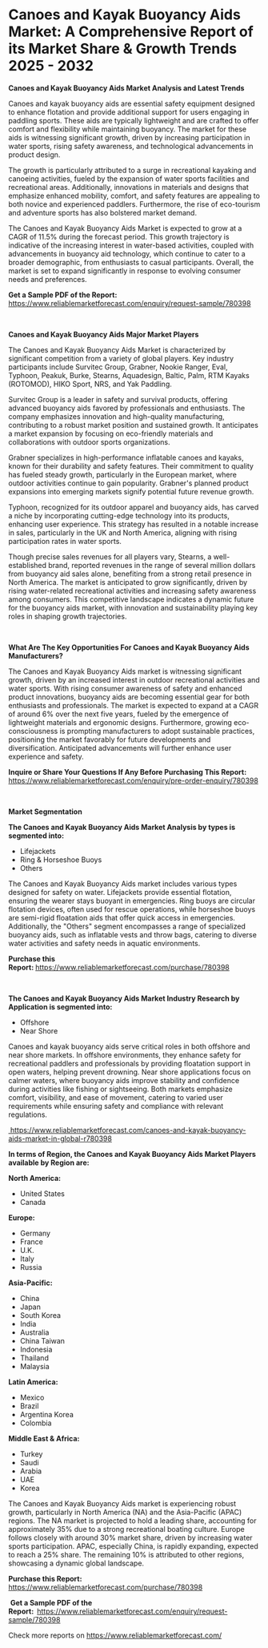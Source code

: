 <p><h1>Canoes and Kayak Buoyancy Aids Market: A Comprehensive Report of its Market Share & Growth Trends 2025 - 2032</h1></p><p><strong>Canoes and Kayak Buoyancy Aids Market Analysis and Latest Trends</strong></p>
<p><p>Canoes and kayak buoyancy aids are essential safety equipment designed to enhance flotation and provide additional support for users engaging in paddling sports. These aids are typically lightweight and are crafted to offer comfort and flexibility while maintaining buoyancy. The market for these aids is witnessing significant growth, driven by increasing participation in water sports, rising safety awareness, and technological advancements in product design. </p><p>The growth is particularly attributed to a surge in recreational kayaking and canoeing activities, fueled by the expansion of water sports facilities and recreational areas. Additionally, innovations in materials and designs that emphasize enhanced mobility, comfort, and safety features are appealing to both novice and experienced paddlers. Furthermore, the rise of eco-tourism and adventure sports has also bolstered market demand.</p><p>The Canoes and Kayak Buoyancy Aids Market is expected to grow at a CAGR of 11.5% during the forecast period. This growth trajectory is indicative of the increasing interest in water-based activities, coupled with advancements in buoyancy aid technology, which continue to cater to a broader demographic, from enthusiasts to casual participants. Overall, the market is set to expand significantly in response to evolving consumer needs and preferences.</p></p>
<p><strong>Get a Sample PDF of the Report:&nbsp;</strong> <a href="https://www.reliablemarketforecast.com/enquiry/request-sample/780398?utm_campaign=3539&utm_medium=2&utm_source=Github&utm_content=ia&utm_term=26032025&utm_id=canoes-and-kayak-buoyancy-aids">https://www.reliablemarketforecast.com/enquiry/request-sample/780398</a></p>
<p>&nbsp;</p>
<p><strong>Canoes and Kayak Buoyancy Aids Major Market Players</strong></p>
<p><p>The Canoes and Kayak Buoyancy Aids Market is characterized by significant competition from a variety of global players. Key industry participants include Survitec Group, Grabner, Nookie Ranger, Eval, Typhoon, Peakuk, Burke, Stearns, Aquadesign, Baltic, Palm, RTM Kayaks (ROTOMOD), HIKO Sport, NRS, and Yak Paddling. </p><p>Survitec Group is a leader in safety and survival products, offering advanced buoyancy aids favored by professionals and enthusiasts. The company emphasizes innovation and high-quality manufacturing, contributing to a robust market position and sustained growth. It anticipates a market expansion by focusing on eco-friendly materials and collaborations with outdoor sports organizations.</p><p>Grabner specializes in high-performance inflatable canoes and kayaks, known for their durability and safety features. Their commitment to quality has fueled steady growth, particularly in the European market, where outdoor activities continue to gain popularity. Grabner's planned product expansions into emerging markets signify potential future revenue growth.</p><p>Typhoon, recognized for its outdoor apparel and buoyancy aids, has carved a niche by incorporating cutting-edge technology into its products, enhancing user experience. This strategy has resulted in a notable increase in sales, particularly in the UK and North America, aligning with rising participation rates in water sports.</p><p>Though precise sales revenues for all players vary, Stearns, a well-established brand, reported revenues in the range of several million dollars from buoyancy aid sales alone, benefiting from a strong retail presence in North America. The market is anticipated to grow significantly, driven by rising water-related recreational activities and increasing safety awareness among consumers. This competitive landscape indicates a dynamic future for the buoyancy aids market, with innovation and sustainability playing key roles in shaping growth trajectories.</p></p>
<p>&nbsp;</p>
<p><strong>What Are The Key Opportunities For Canoes and Kayak Buoyancy Aids Manufacturers?</strong></p>
<p><p>The Canoes and Kayak Buoyancy Aids market is witnessing significant growth, driven by an increased interest in outdoor recreational activities and water sports. With rising consumer awareness of safety and enhanced product innovations, buoyancy aids are becoming essential gear for both enthusiasts and professionals. The market is expected to expand at a CAGR of around 6% over the next five years, fueled by the emergence of lightweight materials and ergonomic designs. Furthermore, growing eco-consciousness is prompting manufacturers to adopt sustainable practices, positioning the market favorably for future developments and diversification. Anticipated advancements will further enhance user experience and safety.</p></p>
<p><strong>Inquire or Share Your Questions If Any Before Purchasing This Report:</strong> <a href="https://www.reliablemarketforecast.com/enquiry/pre-order-enquiry/780398?utm_campaign=3539&utm_medium=2&utm_source=Github&utm_content=ia&utm_term=26032025&utm_id=canoes-and-kayak-buoyancy-aids">https://www.reliablemarketforecast.com/enquiry/pre-order-enquiry/780398</a></p>
<p>&nbsp;</p>
<p><strong>Market Segmentation</strong></p>
<p><strong>The Canoes and Kayak Buoyancy Aids Market Analysis by types is segmented into:</strong></p>
<p><ul><li>Lifejackets</li><li>Ring & Horseshoe Buoys</li><li>Others</li></ul></p>
<p><p>The Canoes and Kayak Buoyancy Aids market includes various types designed for safety on water. Lifejackets provide essential flotation, ensuring the wearer stays buoyant in emergencies. Ring buoys are circular flotation devices, often used for rescue operations, while horseshoe buoys are semi-rigid floatation aids that offer quick access in emergencies. Additionally, the "Others" segment encompasses a range of specialized buoyancy aids, such as inflatable vests and throw bags, catering to diverse water activities and safety needs in aquatic environments.</p></p>
<p><strong>Purchase this Report:&nbsp;</strong><a href="https://www.reliablemarketforecast.com/purchase/780398?utm_campaign=3539&utm_medium=2&utm_source=Github&utm_content=ia&utm_term=26032025&utm_id=canoes-and-kayak-buoyancy-aids">https://www.reliablemarketforecast.com/purchase/780398</a></p>
<p>&nbsp;</p>
<p><strong>The Canoes and Kayak Buoyancy Aids Market Industry Research by Application is segmented into:</strong></p>
<p><ul><li>Offshore</li><li>Near Shore</li></ul></p>
<p><p>Canoes and kayak buoyancy aids serve critical roles in both offshore and near shore markets. In offshore environments, they enhance safety for recreational paddlers and professionals by providing floatation support in open waters, helping prevent drowning. Near shore applications focus on calmer waters, where buoyancy aids improve stability and confidence during activities like fishing or sightseeing. Both markets emphasize comfort, visibility, and ease of movement, catering to varied user requirements while ensuring safety and compliance with relevant regulations.</p></p>
<p><a href="https://www.reliablemarketforecast.com/canoes-and-kayak-buoyancy-aids-market-in-global-r780398?utm_campaign=3539&utm_medium=2&utm_source=Github&utm_content=ia&utm_term=26032025&utm_id=canoes-and-kayak-buoyancy-aids">&nbsp;https://www.reliablemarketforecast.com/canoes-and-kayak-buoyancy-aids-market-in-global-r780398</a></p>
<p><strong>In terms of Region, the Canoes and Kayak Buoyancy Aids Market Players available by Region are:</strong></p>
<p>
    <p> <strong> North America: </strong>
        <ul>
            <li>United States</li>
            <li>Canada</li>
        </ul>
        </p> 
    <p> <strong> Europe: </strong>
        <ul>
            <li>Germany</li>
            <li>France</li>
            <li>U.K.</li>
            <li>Italy</li>
            <li>Russia</li>
        </ul>
        </p> 
    <p> <strong> Asia-Pacific: </strong>
        <ul>
            <li>China</li>
            <li>Japan</li>
            <li>South Korea</li>
            <li>India</li>
            <li>Australia</li>
            <li>China Taiwan</li>
            <li>Indonesia</li>
            <li>Thailand</li>
            <li>Malaysia</li>
        </ul>
        </p> 
    <p> <strong> Latin America: </strong>
        <ul>
            <li>Mexico</li>
            <li>Brazil</li>
            <li>Argentina Korea</li>
            <li>Colombia</li>
        </ul>
        </p> 
    <p> <strong> Middle East & Africa: </strong>
        <ul>
            <li>Turkey</li>
            <li>Saudi</li>
            <li>Arabia</li>
            <li>UAE</li>
            <li>Korea</li>
        </ul>
    </p>
    </p>
<p><p>The Canoes and Kayak Buoyancy Aids market is experiencing robust growth, particularly in North America (NA) and the Asia-Pacific (APAC) regions. The NA market is projected to hold a leading share, accounting for approximately 35% due to a strong recreational boating culture. Europe follows closely with around 30% market share, driven by increasing water sports participation. APAC, especially China, is rapidly expanding, expected to reach a 25% share. The remaining 10% is attributed to other regions, showcasing a dynamic global landscape.</p></p>
<p><strong>Purchase this Report: </strong><a href="https://www.reliablemarketforecast.com/purchase/780398?utm_campaign=3539&utm_medium=2&utm_source=Github&utm_content=ia&utm_term=26032025&utm_id=canoes-and-kayak-buoyancy-aids">https://www.reliablemarketforecast.com/purchase/780398</a></p>
<p>&nbsp;<strong>Get a Sample PDF of the Report:&nbsp;&nbsp;</strong><a href="https://www.reliablemarketforecast.com/enquiry/request-sample/780398?utm_campaign=3539&utm_medium=2&utm_source=Github&utm_content=ia&utm_term=26032025&utm_id=canoes-and-kayak-buoyancy-aids">https://www.reliablemarketforecast.com/enquiry/request-sample/780398</a></p>
<p><strong></strong></p>
<p>Check more reports on <a href="https://www.reliablemarketforecast.com/?utm_campaign=3539&utm_medium=2&utm_source=Github&utm_content=ia&utm_term=26032025&utm_id=canoes-and-kayak-buoyancy-aids">https://www.reliablemarketforecast.com/</a></p>